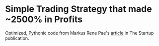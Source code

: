 # Simple Trading Strategy that made ~2500% in Profits
Optimized, Pythonic code from Markus Rene Pae's [article](https://medium.com/swlh/build-a-trading-simulator-in-python-ebe046949dd9) in The Startup publication.